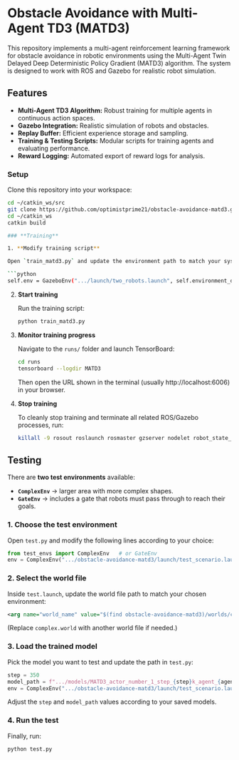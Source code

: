 # Obstacle Avoidance with Multi-Agent TD3 (MATD3)

This repository implements a multi-agent reinforcement learning framework for obstacle avoidance in robotic environments using the Multi-Agent Twin Delayed Deep Deterministic Policy Gradient (MATD3) algorithm. The system is designed to work with ROS and Gazebo for realistic robot simulation.

## Features

- **Multi-Agent TD3 Algorithm:** Robust training for multiple agents in continuous action spaces.
- **Gazebo Integration:** Realistic simulation of robots and obstacles.
- **Replay Buffer:** Efficient experience storage and sampling.
- **Training & Testing Scripts:** Modular scripts for training agents and evaluating performance.
- **Reward Logging:** Automated export of reward logs for analysis.




### Setup

Clone this repository into your workspace:
   ```bash
   cd ~/catkin_ws/src
   git clone https://github.com/optimistprime21/obstacle-avoidance-matd3.git
   cd ~/catkin_ws
   catkin build

### **Training**

1. **Modify training script**

   Open `train_matd3.py` and update the environment path to match your system:

   ```python
   self.env = GazeboEnv(".../launch/two_robots.launch", self.environment_dim)
   ```

2. **Start training**

   Run the training script:

   ```bash
   python train_matd3.py
   ```

3. **Monitor training progress**

   Navigate to the `runs/` folder and launch TensorBoard:

   ```bash
   cd runs
   tensorboard --logdir MATD3
   ```

   Then open the URL shown in the terminal (usually http://localhost:6006) in your browser.

4. **Stop training**

   To cleanly stop training and terminate all related ROS/Gazebo processes, run:

   ```bash
   killall -9 rosout roslaunch rosmaster gzserver nodelet robot_state_publisher gzclient python python3 .rviz
   ```


## Testing

There are **two test environments** available:

* **`ComplexEnv`** → larger area with more complex shapes.
* **`GateEnv`** → includes a gate that robots must pass through to reach their goals.

### 1. Choose the test environment

Open `test.py` and modify the following lines according to your choice:

```python
from test_envs import ComplexEnv   # or GateEnv
env = ComplexEnv(".../obstacle-avoidance-matd3/launch/test_scenario.launch", environment_dim)
```

### 2. Select the world file

Inside `test.launch`, update the world file path to match your chosen environment:

```xml
<arg name="world_name" value="$(find obstacle-avoidance-matd3)/worlds/complex.world"/>
```

(Replace `complex.world` with another world file if needed.)

### 3. Load the trained model

Pick the model you want to test and update the path in `test.py`:

```python
step = 350
model_path = f".../models/MATD3_actor_number_1_step_{step}k_agent_{agent_id}.pth"
env = ComplexEnv(".../obstacle-avoidance-matd3/launch/test_scenario.launch", environment_dim)
```

Adjust the `step` and `model_path` values according to your saved models.

### 4. Run the test

Finally, run:

```bash
python test.py
```




